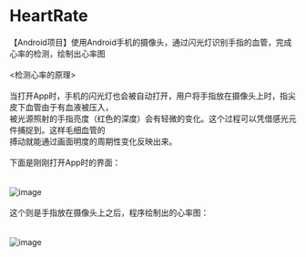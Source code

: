 # HeartRate
【Android项目】使用Android手机的摄像头，通过闪光灯识别手指的血管，完成心率的检测，绘制出心率图<br>
<br>
<检测心率的原理><br>
<br>
当打开App时，手机的闪光灯也会被自动打开，用户将手指放在摄像头上时，指尖皮下血管由于有血液被压入，<br>
被光源照射的手指亮度（红色的深度）会有轻微的变化。这个过程可以凭借感光元件捕捉到。这样毛细血管的<br>
搏动就能通过画面明度的周期性变化反映出来。<br>
<br>
下面是刚刚打开App时的界面：<br>
<br>
<br>
![image](https://github.com/ZhaoYukai/HeartRate/blob/master/%E7%A4%BA%E4%BE%8B%E5%9B%BE%E7%89%87/Screenshot_2015-08-06-13-58-27.jpeg
)
<br>
<br>
这个则是手指放在摄像头上之后，程序绘制出的心率图：<br>
<br>
<br>
![image](https://github.com/ZhaoYukai/HeartRate/blob/master/%E7%A4%BA%E4%BE%8B%E5%9B%BE%E7%89%87/Screenshot_2015-08-06-13-59-36.jpeg)
<br>
